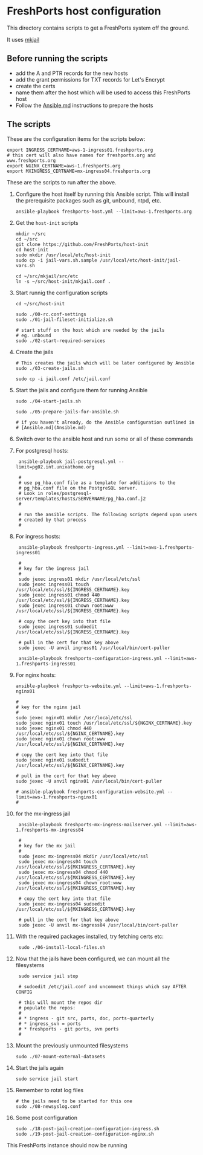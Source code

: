 # FreshPorts host configuration

This directory contains scripts to get a FreshPorts system off the ground.

It uses [mkjail](https://github.com/mkjail/mkjail)

## Before running the scripts

* add the A and PTR records for the new hosts
* add the grant permissions for TXT records for Let's Encrypt
* create the certs
* name them after the host which will be used to access this FreshPorts host
* Follow the [Ansible.md](Ansible.md) instructions to prepare the hosts

## The scripts

These are the configuration items for the scripts below:

    export INGRESS_CERTNAME=aws-1-ingress01.freshports.org
    # this cert will also have names for freshports.org and www.freshports.org
    export NGINX_CERTNAME=aws-1.freshports.org
    export MXINGRESS_CERTNAME=mx-ingress04.freshports.org

These are the scripts to run after the above.

1.  Configure the host itself by running this Ansible script. This will
install the prerequisite packages such as git, unbound, ntpd, etc.

        ansible-playbook freshports-host.yml --limit=aws-1.freshports.org

1.  Get the `host-init` scripts
    
        mkdir ~/src
        cd ~/src
        git clone https://github.com/FreshPorts/host-init
        cd host-init
        sudo mkdir /usr/local/etc/host-init
        sudo cp -i jail-vars.sh.sample /usr/local/etc/host-init/jail-vars.sh

        cd ~/src/mkjail/src/etc
        ln -s ~/src/host-init/mkjail.conf .

1.  Start runnig the configuration scripts

        cd ~/src/host-init

        sudo ./00-rc.conf-settings
        sudo ./01-jail-fileset-initialize.sh

        # start stuff on the host which are needed by the jails
        # eg. unbound
        sudo ./02-start-required-services

1.  Create the jails

        # This creates the jails which will be later configured by Ansible
        sudo ./03-create-jails.sh

        sudo cp -i jail.conf /etc/jail.conf

1.  Start the jails and configure them for running Ansible

        sudo ./04-start-jails.sh

        sudo ./05-prepare-jails-for-ansible.sh

        # if you haven't already, do the Ansible configuration outlined in
        # [Ansible.md](Ansible.md)

1.  Switch over to the ansible host and run some or all of these commands


1. For postgresql hosts:

        ansible-playbook jail-postgresql.yml --limit=pg02.int.unixathome.org

        #
        # use pg_hba.conf file as a template for additiions to the
        # pg_hba.conf file on the PostgreSQL server.
        # Look in roles/postgresql-server/templates/hosts/SERVERNAME/pg_hba.conf.j2
        #

        # run the ansible scripts. The following scripts depend upon users
        # created by that process
        #

1. For ingress hosts:

        ansible-playbook freshports-ingress.yml --limit=aws-1.freshports-ingress01

        #
        # key for the ingress jail
        #
        sudo jexec ingress01 mkdir /usr/local/etc/ssl
        sudo jexec ingress01 touch /usr/local/etc/ssl/${INGRESS_CERTNAME}.key
        sudo jexec ingress01 chmod 440 /usr/local/etc/ssl/${INGRESS_CERTNAME}.key
        sudo jexec ingress01 chown root:www /usr/local/etc/ssl/${INGRESS_CERTNAME}.key

        # copy the cert key into that file
        sudo jexec ingress01 sudoedit /usr/local/etc/ssl/${INGRESS_CERTNAME}.key

        # pull in the cert for that key above
        sudo jexec -U anvil ingress01 /usr/local/bin/cert-puller

        ansible-playbook freshports-configuration-ingress.yml --limit=aws-1.freshports-ingress01


1.  For nginx hosts:

        ansible-playbook freshports-website.yml --limit=aws-1.freshports-nginx01

        #
        # key for the nginx jail
        #
        sudo jexec nginx01 mkdir /usr/local/etc/ssl
        sudo jexec nginx01 touch /usr/local/etc/ssl/${NGINX_CERTNAME}.key
        sudo jexec nginx01 chmod 440 /usr/local/etc/ssl/${NGINX_CERTNAME}.key
        sudo jexec nginx01 chown root:www /usr/local/etc/ssl/${NGINX_CERTNAME}.key

        # copy the cert key into that file
        sudo jexec nginx01 sudoedit /usr/local/etc/ssl/${NGINX_CERTNAME}.key

        # pull in the cert for that key above
        sudo jexec -U anvil nginx01 /usr/local/bin/cert-puller

        # ansible-playbook freshports-configuration-website.yml --limit=aws-1.freshports-nginx01
        #

1. for the mx-ingress jail

        ansible-playbook freshports-mx-ingress-mailserver.yml --limit=aws-1.freshports-mx-ingress04

        #
        # key for the mx jail
        #
        sudo jexec mx-ingress04 mkdir /usr/local/etc/ssl
        sudo jexec mx-ingress04 touch /usr/local/etc/ssl/${MXINGRESS_CERTNAME}.key
        sudo jexec mx-ingress04 chmod 440 /usr/local/etc/ssl/${MXINGRESS_CERTNAME}.key
        sudo jexec mx-ingress04 chown root:www /usr/local/etc/ssl/${MXINGRESS_CERTNAME}.key

        # copy the cert key into that file
        sudo jexec mx-ingress04 sudoedit /usr/local/etc/ssl/${MXINGRESS_CERTNAME}.key

        # pull in the cert for that key above
        sudo jexec -U anvil mx-ingress04 /usr/local/bin/cert-puller

1. With the required packages installed, try fetching certs etc:

        sudo ./06-install-local-files.sh

1. Now that the jails have been configured, we can mount all the filesystems

        sudo service jail stop

        # sudoedit /etc/jail.conf and uncomment things which say AFTER CONFIG

        # this will mount the repos dir
        # populate the repos:
        #
        # * ingress - git src, ports, doc, ports-quarterly
        # * ingress_svn = ports
        # * freshports - git ports, svn ports
        #
1.  Mount the previously unmounted filesystems

        sudo ./07-mount-external-datasets

1.  Start the jails again

        sudo service jail start



1.  Remember to rotat log files

        # the jails need to be started for this one
        sudo ./08-newsyslog.conf

1.  Some post configuration

        sudo ./18-post-jail-creation-configuration-ingress.sh
        sudo ./19-post-jail-creation-configuration-nginx.sh

This FreshPorts instance should now be running

